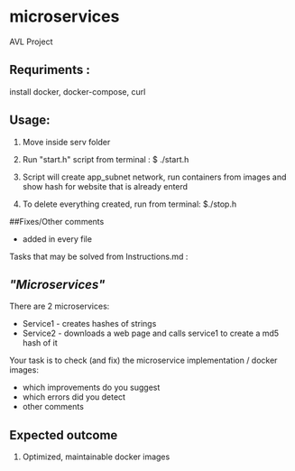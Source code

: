 # microservices

AVL Project

## Requriments :

install docker, docker-compose, curl

## Usage: 

1. Move inside serv folder

2. Run "start.h" script from terminal : $ ./start.h

3. Script will create app_subnet network, run containers from images and show hash for website that is already enterd 

4. To delete everything created, run from terminal: $./stop.h


##Fixes/Other comments 

- added in every file


Tasks that may be solved from Instructions.md :

## *"Microservices"*

There are 2 microservices:

* Service1 - creates hashes of strings
* Service2 - downloads a web page and calls service1 to create a md5 hash of it

Your task is to check (and fix) the microservice implementation / docker images:

* which improvements do you suggest 
* which errors did you detect 
* other comments

## Expected outcome

1. Optimized, maintainable docker images

